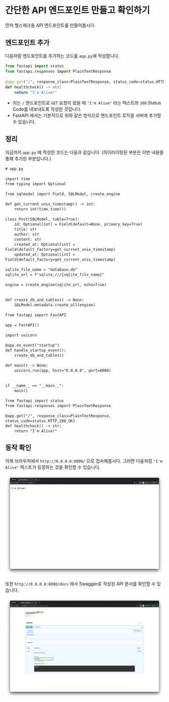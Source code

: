 # 간단한 API 엔드포인트 만들고 확인하기

먼저 헬스체크용 API 엔드포인트를 만들어봅시다.

## 엔드포인트 추가

다음처럼 엔드포인트를 추가하는 코드를 `app.py`에 작성합니다.

```python
from fastapi import status
from fastapi.responses import PlainTextResponse

@app.get("/", response_class=PlainTextResponse, status_code=status.HTTP_200_OK)
def healthcheck() -> str:
    return "I'm Alive!"
```

- 이는 `/` 엔드포인트로 `GET` 요청이 왔을 때 `"I'm Alive"` 라는 텍스트와 `200` Status Code를 내보내도록 작성한 것입니다.
- FastAPI 에서는 기본적으로 위와 같은 방식으로 엔드포인트 로직을 서버에 추가할 수 있습니다.

## 정리

지금까지 `app.py` 에 작성한 코드는 다음과 같습니다. (하이라이팅된 부분은 이번 내용을 통해 추가된 부분입니다.)

```python{45-50}
# app.py

import time
from typing import Optional

from sqlmodel import Field, SQLModel, create_engine

def get_current_unix_timestamp() -> int:
    return int(time.time())

class Post(SQLModel, table=True):
    id: Optional[int] = Field(default=None, primary_key=True)
    title: str
    author: str
    content: str
    created_at: Optional[int] = Field(default_factory=get_current_unix_timestamp)
    updated_at: Optional[int] = Field(default_factory=get_current_unix_timestamp)

sqlite_file_name = "database.db"
sqlite_url = f"sqlite:///{sqlite_file_name}"

engine = create_engine(sqlite_url, echo=True)


def create_db_and_tables() -> None:
    SQLModel.metadata.create_all(engine)

from fastapi import FastAPI    

app = FastAPI()

import uvicorn

@app.on_event("startup")
def handle_startup_event():
    create_db_and_tables()

def main() -> None:
    uvicorn.run(app, host="0.0.0.0", port=8000)


if __name__ == "__main__":
    main()
    
from fastapi import status
from fastapi.responses import PlainTextResponse

@app.get("/", response_class=PlainTextResponse, status_code=status.HTTP_200_OK)
def healthcheck() -> str:
    return "I'm Alive!"
```

## 동작 확인

이제 브라우저에서 `http://0.0.0.0:8000/` 으로 접속해봅시다.
그러면 다음처럼 `"I'm Alive"` 텍스트가 등장하는 것을 확인할 수 있습니다.

![1.png](./1.png)

또한 `http://0.0.0.0:8000/docs` 에서 Swagger로 작성된 API 문서를 확인할 수 있습니다.

![2.png](./2.png)

